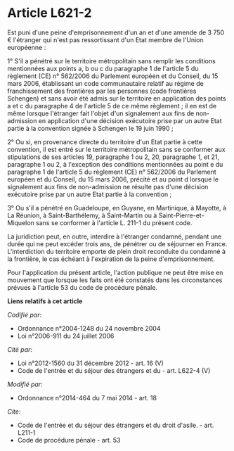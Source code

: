 # Article L621-2

Est puni d'une peine d'emprisonnement d'un an et d'une amende de 3 750 € l'étranger qui n'est pas ressortissant d'un Etat
membre de l'Union européenne : 

1° S'il a pénétré sur le territoire métropolitain sans remplir les conditions mentionnées aux points a, b ou c du paragraphe
1 de l'article 5 du règlement (CE) n° 562/2006 du Parlement européen et du Conseil, du 15 mars 2006, établissant un code
communautaire relatif au régime de franchissement des frontières par les personnes (code frontières Schengen) et sans avoir
été admis sur le territoire en application des points a et c du paragraphe 4 de l'article 5 de ce même règlement ; il en est
de même lorsque l'étranger fait l'objet d'un signalement aux fins de non-admission en application d'une décision exécutoire
prise par un autre Etat partie à la convention signée à Schengen le 19 juin 1990 ; 

2° Ou si, en provenance directe du territoire d'un Etat partie à cette convention, il est entré sur le territoire
métropolitain sans se conformer aux stipulations de ses articles 19, paragraphe 1 ou 2, 20, paragraphe 1, et 21, paragraphe 1
ou 2, à l'exception des conditions mentionnées au point e du paragraphe 1 de l'article 5 du règlement (CE) n° 562/2006 du
Parlement européen et du Conseil, du 15 mars 2006, précité et au point d lorsque le signalement aux fins de non-admission ne
résulte pas d'une décision exécutoire prise par un autre Etat partie à la convention ; 

3° Ou s'il a pénétré en Guadeloupe, en Guyane, en Martinique, à Mayotte, à La Réunion, à Saint-Barthélemy, à Saint-Martin ou
à Saint-Pierre-et-Miquelon sans se conformer à l'article L. 211-1 du présent code. 

La juridiction peut, en outre, interdire à l'étranger condamné, pendant une durée qui ne peut excéder trois ans, de pénétrer
ou de séjourner en France. L'interdiction du territoire emporte de plein droit reconduite du condamné à la frontière, le cas
échéant à l'expiration de la peine d'emprisonnement. 

Pour l'application du présent article, l'action publique ne peut être mise en mouvement que lorsque les faits ont été
constatés dans les circonstances prévues à l'article 53 du code de procédure pénale.

**Liens relatifs à cet article**

_Codifié par_:

  - Ordonnance n°2004-1248 du 24 novembre 2004
  - Loi n°2006-911 du 24 juillet 2006

_Cité par_:

  - Loi n°2012-1560 du 31 décembre 2012 - art. 16 (V)
  - Code de l'entrée et du séjour des étrangers et du  - art. L622-4 (V)

_Modifié par_:

  - Ordonnance n°2014-464 du 7 mai 2014 - art. 18

_Cite_:

  - Code de l'entrée et du séjour des étrangers et du droit d'asile. - art. L211-1
  - Code de procédure pénale - art. 53
